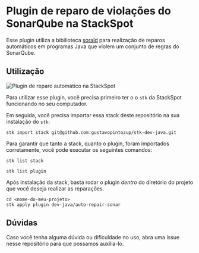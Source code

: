 # Plugin de reparo de violações do SonarQube na StackSpot

Esse plugin utiliza a bibilioteca [sorald](https://github.com/SpoonLabs/sorald) para realização de reparos automáticos em programas Java que violem um conjunto de regras do SonarQube. 

## Utilização

![Plugin de reparo automático na StackSpot](https://github.com/gustavopintozup/stk-dev-java/blob/main/repair-how-to.gif)

Para utilizar esse plugin, você precisa primeiro ter o o `stk` da StackSpot funcionando no seu computador.

Em seguida, você precisa importar essa stack deste repositório na sua instalação do `stk`:

```
stk import stack git@github.com:gustavopintozup/stk-dev-java.git
```

Para garantir que tanto a stack, quanto o plugin, foram importados corretamente, você pode executar os seguintes comandos:

```
stk list stack

stk list plugin
```

Após instalação da stack, basta rodar o plugin *dentro* do diretório do projeto que você deseja realizar as reparações.

```
cd <nome-do-meu-projeto>
stk apply plugin dev-java/auto-repair-sonar
```

## Dúvidas

Caso você tenha alguma dúvida ou dificuldade no uso, abra uma issue nesse repositório para que possamos auxilia-lo.